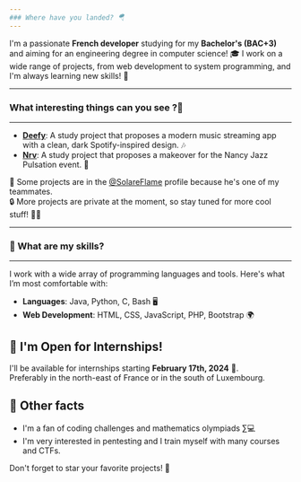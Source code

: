 ```yaml
---
### Where have you landed? 🪂
---
```


I'm a passionate **French developer** studying for my **Bachelor's (BAC+3)** and aiming for an engineering degree in computer science! 🎓
I work on a wide range of projects, from web development to system programming, and I'm always learning new skills! 🌱

---
### What interesting things can you see ?📍
---

- **[Deefy](https://github.com/Valentxn7/Deefy)**: A study project that proposes a modern music streaming app with a clean, dark Spotify-inspired design. 🎶
- **[Nrv](https://github.com/SolareFlame/Nrv)**: A study project that proposes a makeover for the Nancy Jazz Pulsation event. 🎉  

🧷 Some projects are in the [@SolareFlame](https://github.com/SolareFlame) profile because he's one of my teammates.  
🔒 More projects are private at the moment, so stay tuned for more cool stuff! 🕵️‍♂️

---
### 🔧 What are my skills?
---

I work with a wide array of programming languages and tools. Here's what I’m most comfortable with:  
- **Languages**: Java, Python, C, Bash 🖥️  
- **Web Development**: HTML, CSS, JavaScript, PHP, Bootstrap 🌍  

## 🎯 I'm Open for Internships!
I'll be available for internships starting **February 17th, 2024** 💼.  
Preferably in the north-east of France or in the south of Luxembourg.

## 🌟 Other facts
- I'm a fan of coding challenges and mathematics olympiads ∑💻  
- I'm very interested in pentesting and I train myself with many courses and CTFs.

Don't forget to star your favorite projects! 🌟
